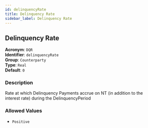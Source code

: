 ```yaml
---
id: delinquencyRate
title: Delinquency Rate
sidebar_label: Delinquency Rate
---
```


## Delinquency Rate

**Acronym**: `DQR`  
**Identifier**: `delinquencyRate`  
**Group**: `Counterparty`  
**Type**: `Real`  
**Default**: `0`  

### Description
Rate at which Delinquency Payments accrue on NT (in addition to the interest rate) during the DelinquencyPeriod

### Allowed Values
- `Positive`

